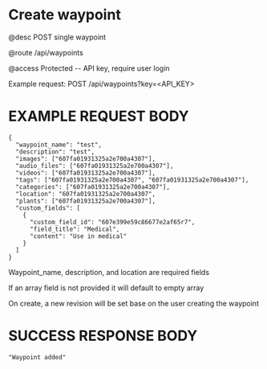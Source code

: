# Create waypoint
@desc POST single waypoint

@route /api/waypoints

@access Protected -- API key, require user login

Example request: POST /api/waypoints?key=<API_KEY>

# EXAMPLE REQUEST BODY
```
{
  "waypoint_name": "test",
  "description": "test",
  "images": ["607fa01931325a2e700a4307"],
  "audio_files": ["607fa01931325a2e700a4307"],
  "videos": ["607fa01931325a2e700a4307"],
  "tags": ["607fa01931325a2e700a4307", "607fa01931325a2e700a4307"],
  "categories": ["607fa01931325a2e700a4307"],
  "location": "607fa01931325a2e700a4307",
  "plants": ["607fa01931325a2e700a4307"],
  "custom_fields": [
    {
      "custom_field_id": "607e399e59c86677e2af65r7",
      "field_title": "Medical",
      "content": "Use in medical"
    }
  ]
}
```

Waypoint_name, description, and location are required fields

If an array field is not provided it will default to empty array

On create, a new revision will be set base on the user creating the waypoint

# SUCCESS RESPONSE BODY
```
"Waypoint added"
```